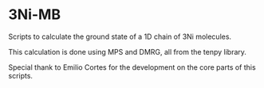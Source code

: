 # 3Ni-MB

Scripts to calculate the ground state of a 1D chain of 3Ni molecules.

This calculation is done using MPS and DMRG, all from the tenpy library.

Special thank to Emilio Cortes for the development on the core parts of this scripts.